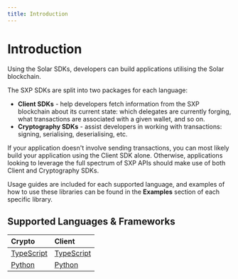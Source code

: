 ```yaml
---
title: Introduction
---
```


# Introduction

Using the Solar SDKs, developers can build applications utilising the Solar blockchain.

<div class="admonition abstract">
    <p class="admonition-title">The SXP SDKs are split into two packages for each language:</p>
    <ul>
        <li>
            <b>Client SDKs</b> - help developers fetch information from the SXP blockchain about its current state: which delegates are currently forging, what transactions are associated with a given wallet, and so on.
        </li>
        <li>
            <b>Cryptography SDKs</b> - assist developers in working with transactions: signing, serialising, deserialising, etc.
        </li>
    </ul>
</div>

If your application doesn't involve sending transactions, you can most likely build your application using the Client SDK alone. Otherwise, applications looking to leverage the full spectrum of SXP APIs should make use of both Client and Cryptography SDKs.

Usage guides are included for each supported language, and examples of how to use these libraries can be found in the **Examples** section of each specific library.

## Supported Languages & Frameworks

| Crypto                                     | Client                                     |
| :----------------------------------------- | :----------------------------------------- |
| [TypeScript](/sdk/typescript/crypto/intro) | [TypeScript](/sdk/typescript/client/intro) |
| [Python](/sdk/python/crypto/intro)         | [Python](/sdk/python/client/intro)         |
